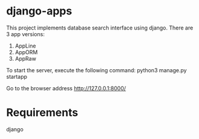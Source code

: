 # django-apps

This project implements database search interface using django.
There are 3 app versions:
1. AppLine
2. AppORM
3. AppRaw

To start the server, execute the following command:
python3 manage.py startapp <AppName>

Go to the browser address http://127.0.0.1:8000/<AppName>

# Requirements

django
